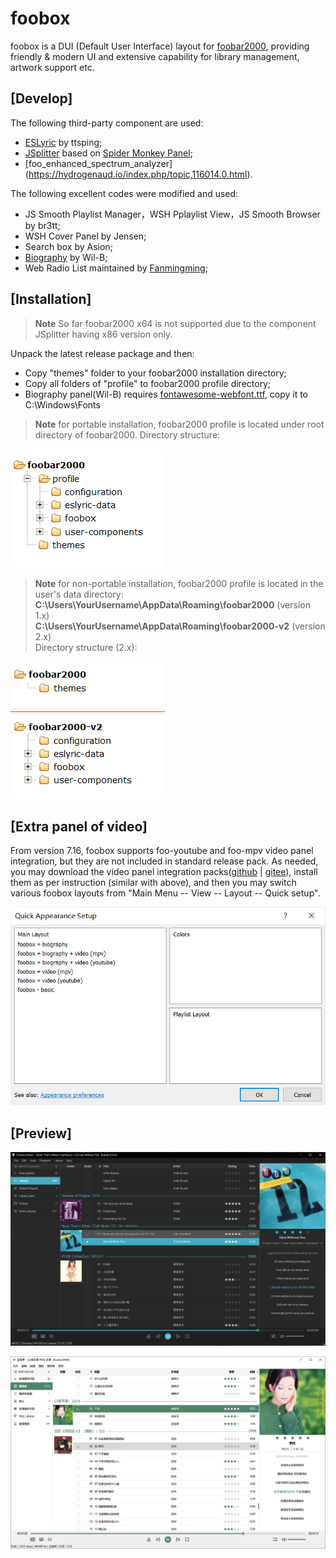 # foobox
foobox is a DUI (Default User Interface) layout for [foobar2000](https://www.foobar2000.org), providing friendly & modern UI and extensive capability for library management, artwork support etc.
## [Develop]
The following third-party component are used:   
* [ESLyric](https://github.com/ESLyric/release) by ttsping;  
* [JSplitter](https://foobar2000.ru/forum/viewtopic.php?t=6378) based on [Spider Monkey Panel](https://github.com/TheQwertiest/foo_spider_monkey_panel);  
* [foo_enhanced_spectrum_analyzer] (https://hydrogenaud.io/index.php/topic,116014.0.html).  

The following excellent codes were modified and used:    
* JS Smooth Playlist Manager，WSH Pplaylist View，JS Smooth Browser by br3tt;  
* WSH Cover Panel by Jensen;  
* Search box by Asion;  
* [Biography](https://github.com/Wil-B/Biography) by Wil-B;
* Web Radio List maintained by [Fanmingming](https://github.com/fanmingming);
## [Installation]
> **Note** So far foobar2000 x64 is not supported due to the component JSplitter having x86 version only.

Unpack the latest release package and then:
* Copy "themes" folder to your foobar2000 installation directory;
* Copy all folders of "profile" to foobar2000 profile directory;
* Biography panel(Wil-B) requires [fontawesome-webfont.ttf](https://ghproxy.com/https://github.com/beakerbrowser/beakerbrowser.com/raw/master/fonts/fontawesome-webfont.ttf), copy it to  C:\Windows\Fonts

> **Note** for portable installation, foobar2000 profile is located under root directory of foobar2000.
> Directory structure:

<span style="display:block;text-align:left">![](info/portable.png)</span>

> **Note** for non-portable installation, foobar2000 profile is located in the user's data directory:\
> **C:\Users\YourUsername\AppData\Roaming\foobar2000** (version 1.x)\
> **C:\Users\YourUsername\AppData\Roaming\foobar2000-v2** (version 2.x)\
> Directory structure (2.x):

<span style="display:block;text-align:left">![](info/nonportable.png)</span>

## [Extra panel of video]
From version 7.16, foobox supports foo-youtube and foo-mpv video panel integration, but they are not included in standard release pack. As needed, you may download the video panel integration packs([github](https://github.com/dream7180/foobox-en/releases/tag/video) | [gitee](https://gitee.com/dream7180/foobox-en/releases/tag/video)), install them as per instruction (similar with above), and then you may switch various foobox layouts from "Main Menu -- View -- Layout -- Quick setup".

<span style="display:block;text-align:left">![](info/dui.png)</span>

## [Preview]

![alt text](info/screenshot-dark.jpg "foobox - DUI foobar2000 media player")

![alt text](info/screenshot-light.jpg "foobox - DUI foobar2000 media player")
